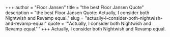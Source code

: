 +++
author = "Floor Jansen"
title = "the best Floor Jansen Quote"
description = "the best Floor Jansen Quote: Actually, I consider both Nightwish and Revamp equal."
slug = "actually-i-consider-both-nightwish-and-revamp-equal"
quote = '''Actually, I consider both Nightwish and Revamp equal.'''
+++
Actually, I consider both Nightwish and Revamp equal.

